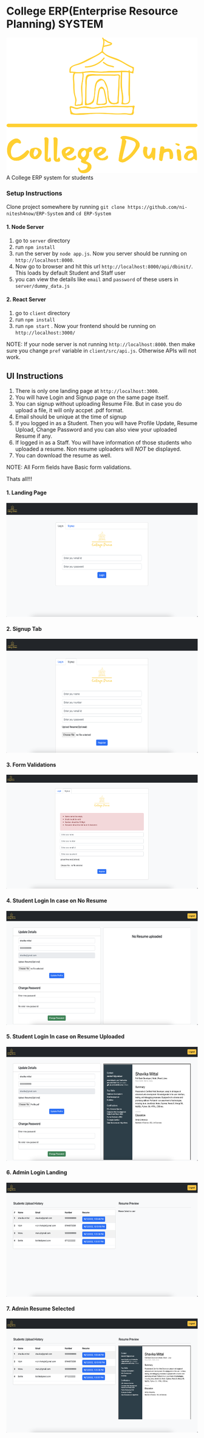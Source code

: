 # College ERP(Enterprise Resource Planning) SYSTEM
<img src="./client/src/images/logo.png">
A College ERP system for students 

### Setup Instructions

Clone project somewhere by running `git clone https://github.com/ni-nitesh4now/ERP-System` and `cd ERP-System`
#### 1. Node Server
1. go to `server` directory
2. run `npm install`
3. run the server by `node app.js`. Now you server should be running on `http://localhost:8000`.
4. Now go to browser and hit this url `http://localhost:8000/api/dbinit/`. This loads by default Student and Staff user
5. you can view the details like `email` and `password` of these users in `server/dummy_data.js`

#### 2. React Server
1. go to `client` directory
2. run `npm install`
3. run `npm start` . Now your frontend should be running on `http://localhost:3000/`

NOTE: If your node server is not running `http://localhost:8000`. then make sure you change `pref` variable in `client/src/api.js`. Otherwise APIs will not work.


## UI Instructions

1. There is only one landing page at `http://localhost:3000`. 
2. You will have Login and Signup page on the same page itself.
3. You can signup without uploading Resume File. But in case you do upload a file, it will only accpet .pdf format.
4. Email should be unique at the time of signup
5. If you logged in as a Student. Then you will have Profile Update, Resume Upload, Change Password and you can also view your uploaded Resume if any.
6. If logged in as a Staff. You will have information of those students who uploaded a resume. Non resume uploaders will *NOT* be displayed.
7. You can download the resume as well.

NOTE: All Form fields have Basic form validations.

Thats all!!!

#### 1. Landing Page
<img src="./screenshots/login.png" height="300"/>

#### 2. Signup Tab
<img src="./screenshots/signup.png" height="300"/>

#### 3. Form Validations
<img src="./screenshots/signup_val.png" height="300"/>

#### 4. Student Login In case on No Resume
<img src="./screenshots/no_resume.png" height="300"/>

#### 5. Student Login In case on  Resume Uploaded
<img src="./screenshots/resume_user.png" height="300"/>

#### 6. Admin Login Landing
<img src="./screenshots/admin_landing.png" height="300"/>

#### 7. Admin Resume Selected
<img src="./screenshots/admin_resume.png" height="300"/>
